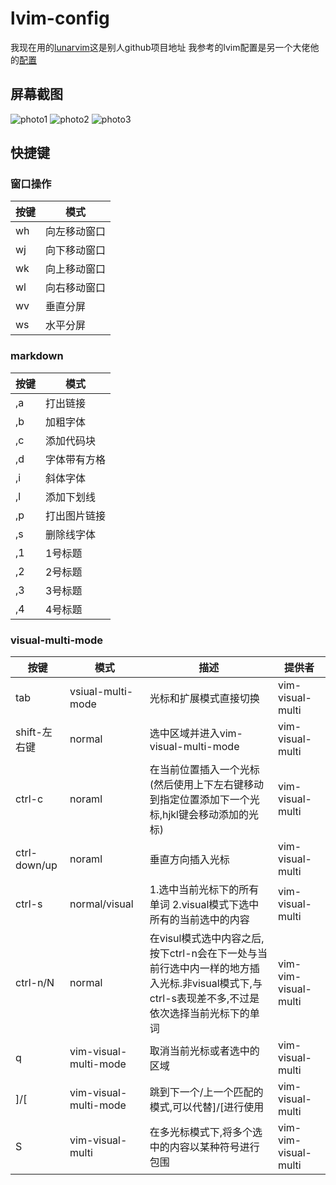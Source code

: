 # lvim-config
我现在用的[lunarvim](https://github.com/LunarVim/LunarVim)这是别人github项目地址
我参考的lvim配置是另一个大佬他的[配置](https://github.com/abzcoding/lvim) 

## 屏幕截图
![photo1](https://gitee.com/gu-shenwei666/blogimg/raw/master/image/20211020192507.png) 
![photo2](https://gitee.com/gu-shenwei666/blogimg/raw/master/image/20211020192604.png)
![photo3](https://gitee.com/gu-shenwei666/blogimg/raw/master/image/20211020192658.png)

## 快捷键
### 窗口操作
| 按键       | 模式         |
|------------|--------------|
| <leader>wh | 向左移动窗口 |
| <leader>wj | 向下移动窗口 |
| <leader>wk | 向上移动窗口 |
| <leader>wl | 向右移动窗口 |
| <leaer>wv  | 垂直分屏     |
| <leaer>ws  | 水平分屏     |
### markdown
| 按键 | 模式         |
|------|--------------|
| ,a   | 打出链接     |
| ,b   | 加粗字体     |
| ,c   | 添加代码块   |
| ,d   | 字体带有方格 |
| ,i   | 斜体字体     |
| ,l   | 添加下划线   |
| ,p   | 打出图片链接 |
| ,s   | 删除线字体   |
| ,1   | 1号标题      |
| ,2   | 2号标题      |
| ,3   | 3号标题      |
| ,4   | 4号标题      |



### visual-multi-mode

| 按键         | 模式                  | 描述                                                                                                                                          | 提供者               |
|--------------|-----------------------|-----------------------------------------------------------------------------------------------------------------------------------------------|----------------------|
| tab          | vsiual-multi-mode     | 光标和扩展模式直接切换                                                                                                                        | vim-visual-multi     |
| shift-左右键 | normal                | 选中区域并进入vim-visual-multi-mode                                                                                                           | vim-visual-multi     |
| ctrl-c       | noraml                | 在当前位置插入一个光标(然后使用上下左右键移动到指定位置添加下一个光标,hjkl键会移动添加的光标)                                                 | vim-visual-multi     |
| ctrl-down/up | noraml                | 垂直方向插入光标                                                                                                                              | vim-visual-multi     |
| ctrl-s       | normal/visual         | 1.选中当前光标下的所有单词 2.visual模式下选中所有的当前选中的内容                                                                             | vim-visual-multi     |
| ctrl-n/N     | normal                | 在visul模式选中内容之后, 按下ctrl-n会在下一处与当前行选中内一样的地方插入光标.非visual模式下,与ctrl-s表现差不多,不过是依次选择当前光标下的单词 | vim-vim-visual-multi |
| q            | vim-visual-multi-mode | 取消当前光标或者选中的区域                                                                                                                    | vim-visual-multi     |
| ]/[          | vim-visual-multi-mode | 跳到下一个/上一个匹配的模式,可以代替]/[进行使用                                                                                               | vim-visual-multi     |
| S            | vim-visual-multi      | 在多光标模式下,将多个选中的内容以某种符号进行包围                                                                                             | vim-vim-visual-multi |

